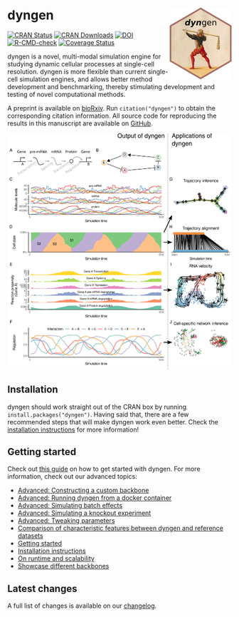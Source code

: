 
# dyngen <img src="man/figures/logo.png" align="right" />

[![CRAN
Status](https://www.r-pkg.org/badges/version/dyngen)](https://cran.r-project.org/package=dyngen)
[![CRAN
Downloads](https://cranlogs.r-pkg.org/badges/dyngen)](https://cran.r-project.org/package=dyngen)
[![DOI](https://img.shields.io/badge/doi-10.1101/2020.02.06.936971-green)](https://doi.org/10.1101/2020.02.06.936971)
[![R-CMD-check](https://github.com/dynverse/dyngen/workflows/R-CMD-check/badge.svg)](https://github.com/dynverse/dyngen/actions?query=workflow%3AR-CMD-check)
[![Coverage
Status](https://codecov.io/gh/dynverse/dyngen/branch/master/graph/badge.svg)](https://codecov.io/gh/dynverse/dyngen?branch=master)

dyngen is a novel, multi-modal simulation engine for studying dynamic
cellular processes at single-cell resolution. dyngen is more flexible
than current single-cell simulation engines, and allows better method
development and benchmarking, thereby stimulating development and
testing of novel computational methods.

A preprint is available on
[bioRxiv](https://doi.org/10.1101/2020.02.06.936971). Run
`citation("dyngen")` to obtain the corresponding citation information.
All source code for reproducing the results in this manuscript are
available on [GitHub](https://github.com/dynverse/dyngen_manuscript).

![](man/figures/overview.png)

## Installation

dyngen should work straight out of the CRAN box by running
`install.packages("dyngen")`. Having said that, there are a few
recommended steps that will make dyngen work even better. Check the
[installation
instructions](https://dynverse.org/dyngen/articles/installation.html)
for more information!

## Getting started

Check out [this
guide](https://dynverse.org/dyngen/articles/getting_started.html) on how
to get started with dyngen. For more information, check out our advanced
topics:

-   [Advanced: Constructing a custom
    backbone](https://dynverse.org/dyngen/articles/advanced_constructing_backbone.html)
-   [Advanced: Running dyngen from a docker
    container](https://dynverse.org/dyngen/articles/advanced_run_dyngen_from_docker.html)
-   [Advanced: Simulating batch
    effects](https://dynverse.org/dyngen/articles/advanced_simulating_batch_effects.html)
-   [Advanced: Simulating a knockout
    experiment](https://dynverse.org/dyngen/articles/advanced_simulating_knockouts.html)
-   [Advanced: Tweaking
    parameters](https://dynverse.org/dyngen/articles/advanced_tweaking_parameters.html)
-   [Comparison of characteristic features between dyngen and reference
    datasets](https://dynverse.org/dyngen/articles/comparison_characteristics_reference.html)
-   [Getting
    started](https://dynverse.org/dyngen/articles/getting_started.html)
-   [Installation
    instructions](https://dynverse.org/dyngen/articles/installation.html)
-   [On runtime and
    scalability](https://dynverse.org/dyngen/articles/scalability_and_runtime.html)
-   [Showcase different
    backbones](https://dynverse.org/dyngen/articles/showcase_backbones.html)

## Latest changes

A full list of changes is available on our
[changelog](https://dynverse.org/dyngen/news/index.html).

